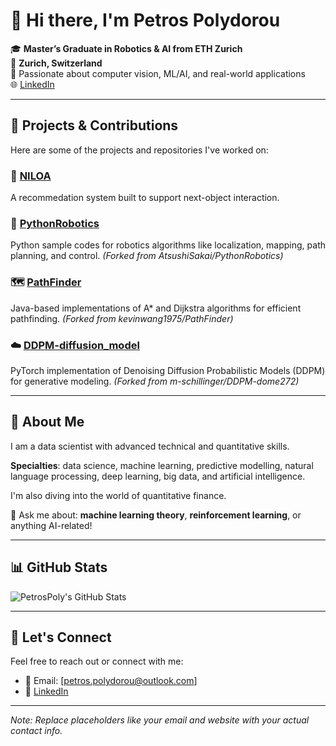 # 👋 Hi there, I'm Petros Polydorou

🎓 **Master’s Graduate in Robotics & AI from ETH Zurich**  
📍 **Zurich, Switzerland**  
🔬 Passionate about computer vision, ML/AI, and real-world applications  
🌐 [LinkedIn](https://www.linkedin.com/in/petros-polydorou/)

---

## 🚀 Projects & Contributions

Here are some of the projects and repositories I've worked on:

### 🔧 [NILOA](https://github.com/PetrosPoly/NILOA)
A recommedation system built to support next-object interaction. 

### 🤖 [PythonRobotics](https://github.com/PetrosPoly/PythonRobotics)
Python sample codes for robotics algorithms like localization, mapping, path planning, and control. *(Forked from AtsushiSakai/PythonRobotics)*

### 🗺️ [PathFinder](https://github.com/PetrosPoly/PathFinder)
Java-based implementations of A* and Dijkstra algorithms for efficient pathfinding. *(Forked from kevinwang1975/PathFinder)*

### ☁️ [DDPM-diffusion_model](https://github.com/PetrosPoly/DDPM-diffusion_model)
PyTorch implementation of Denoising Diffusion Probabilistic Models (DDPM) for generative modeling. *(Forked from m-schillinger/DDPM-dome272)*

---

## 🚀 About Me

I am a data scientist with advanced technical and quantitative skills.

**Specialties**: data science, machine learning, predictive modelling, natural language processing, deep learning, big data, and artificial intelligence.

I'm also diving into the world of quantitative finance.

💬 Ask me about: **machine learning theory**, **reinforcement learning**, or anything AI-related!

---

## 📊 GitHub Stats

![PetrosPoly's GitHub Stats](https://github-readme-stats.vercel.app/api?username=PetrosPoly&show_icons=true&theme=default)

---

## 📢 Let's Connect

Feel free to reach out or connect with me:

- 📧 Email: [petros.polydorou@outlook.com]
- 💼 [LinkedIn](https://www.linkedin.com/in/petros-polydorou/)

---

*Note: Replace placeholders like your email and website with your actual contact info.*
